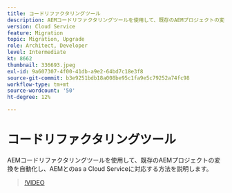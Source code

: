```yaml
---
title: コードリファクタリングツール
description: AEMコードリファクタリングツールを使用して、既存のAEMプロジェクトの変換を自動化し、AEMとのas a Cloud Serviceに対応する方法を説明します。
version: Cloud Service
feature: Migration
topic: Migration, Upgrade
role: Architect, Developer
level: Intermediate
kt: 8662
thumbnail: 336693.jpeg
exl-id: 9a607307-4f00-41db-a9e2-64bd7c18e3f8
source-git-commit: b3e9251bdb18a008be95c1fa9e5c79252a74fc98
workflow-type: tm+mt
source-wordcount: '50'
ht-degree: 12%

---
```


# コードリファクタリングツール

AEMコードリファクタリングツールを使用して、既存のAEMプロジェクトの変換を自動化し、AEMとのas a Cloud Serviceに対応する方法を説明します。

>[!VIDEO](https://video.tv.adobe.com/v/336693?quality=12&learn=on)
